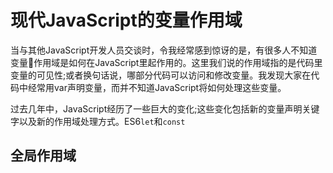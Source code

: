 # 现代JavaScript的变量作用域

当与其他JavaScript开发人员交谈时，令我经常感到惊讶的是，有很多人不知道变量作用域是如何在JavaScript里起作用的。这里我们说的作用域指的是代码里变量的可见性;或者换句话说，哪部分代码可以访问和修改变量。我发现大家在代码中经常用var声明变量，而并不知道JavaScript将如何处理这些变量。

过去几年中，JavaScript经历了一些巨大的变化;这些变化包括新的变量声明关键字以及新的作用域处理方式。ES6`let`和`const`

## 全局作用域

